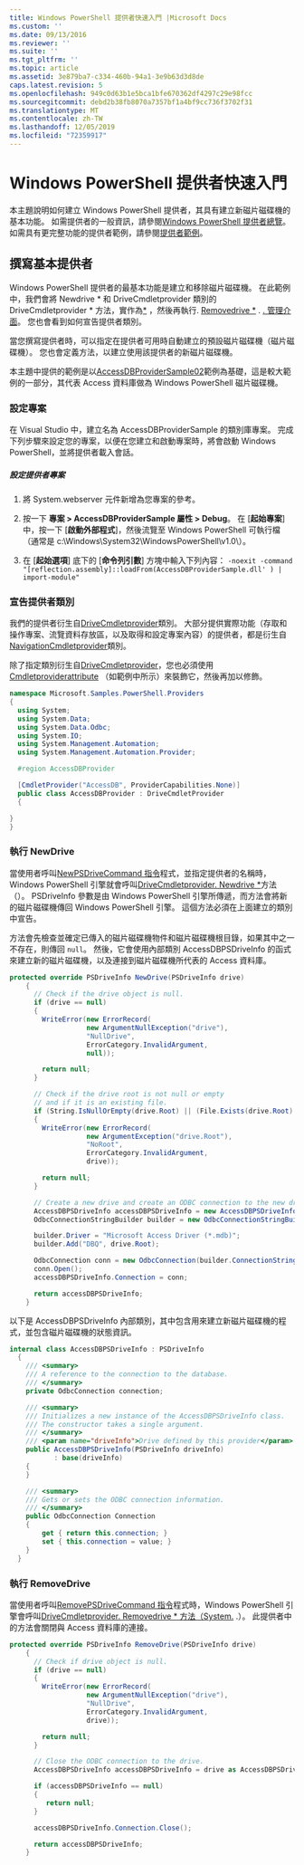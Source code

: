 ```yaml
---
title: Windows PowerShell 提供者快速入門 |Microsoft Docs
ms.custom: ''
ms.date: 09/13/2016
ms.reviewer: ''
ms.suite: ''
ms.tgt_pltfrm: ''
ms.topic: article
ms.assetid: 3e879ba7-c334-460b-94a1-3e9b63d3d8de
caps.latest.revision: 5
ms.openlocfilehash: 949c0d63b1e5bca1bfe670362df4297c29e98fcc
ms.sourcegitcommit: debd2b38fb8070a7357bf1a4bf9cc736f3702f31
ms.translationtype: MT
ms.contentlocale: zh-TW
ms.lasthandoff: 12/05/2019
ms.locfileid: "72359917"
---
```

# <a name="windows-powershell-provider-quickstart"></a>Windows PowerShell 提供者快速入門

本主題說明如何建立 Windows PowerShell 提供者，其具有建立新磁片磁碟機的基本功能。 如需提供者的一般資訊，請參閱[Windows PowerShell 提供者總覽](./windows-powershell-provider-overview.md)。 如需具有更完整功能的提供者範例，請參閱[提供者範例](./provider-samples.md)。

## <a name="writing-a-basic-provider"></a>撰寫基本提供者

Windows PowerShell 提供者的最基本功能是建立和移除磁片磁碟機。 在此範例中，我們會將 Newdrive * 和 DriveCmdletprovider 類別的 DriveCmdletprovider * 方法，實作為[*](/dotnet/api/System.Management.Automation.Provider.DriveCmdletProvider.NewDrive) ，然後再執行. [Removedrive *](/dotnet/api/System.Management.Automation.Provider.DriveCmdletProvider.RemoveDrive) . [. 管理介面](/dotnet/api/System.Management.Automation.Provider.DriveCmdletProvider)。 您也會看到如何宣告提供者類別。

當您撰寫提供者時，可以指定在提供者可用時自動建立的預設磁片磁碟機（磁片磁碟機）。 您也會定義方法，以建立使用該提供者的新磁片磁碟機。

本主題中提供的範例是以[AccessDBProviderSample02](./accessdbprovidersample02.md)範例為基礎，這是較大範例的一部分，其代表 Access 資料庫做為 Windows PowerShell 磁片磁碟機。

### <a name="setting-up-the-project"></a>設定專案

在 Visual Studio 中，建立名為 AccessDBProviderSample 的類別庫專案。 完成下列步驟來設定您的專案，以便在您建立和啟動專案時，將會啟動 Windows PowerShell，並將提供者載入會話。

##### <a name="configure-the-provider-project"></a>設定提供者專案

1. 將 System.webserver 元件新增為您專案的參考。

2. 按一下 **專案 > AccessDBProviderSample 屬性 > Debug**。 在 [**起始專案**] 中，按一下 [**啟動外部程式**]，然後流覽至 Windows PowerShell 可執行檔（通常是 c:\Windows\System32\WindowsPowerShell\v1.0\\）。

3. 在 [**起始選項**] 底下的 [**命令列引數**] 方塊中輸入下列內容： `-noexit -command "[reflection.assembly]::loadFrom(AccessDBProviderSample.dll' ) | import-module"`

### <a name="declaring-the-provider-class"></a>宣告提供者類別

我們的提供者衍生自[DriveCmdletprovider](/dotnet/api/System.Management.Automation.Provider.DriveCmdletProvider)類別。 大部分提供實際功能（存取和操作專案、流覽資料存放區，以及取得和設定專案內容）的提供者，都是衍生自[NavigationCmdletprovider](/dotnet/api/System.Management.Automation.Provider.NavigationCmdletProvider)類別。

除了指定類別衍生自[DriveCmdletprovider](/dotnet/api/System.Management.Automation.Provider.DriveCmdletProvider)，您也必須使用[Cmdletproviderattribute](/dotnet/api/System.Management.Automation.Provider.CmdletProviderAttribute) （如範例中所示）來裝飾它，然後再加以修飾。

```csharp
namespace Microsoft.Samples.PowerShell.Providers
{
  using System;
  using System.Data;
  using System.Data.Odbc;
  using System.IO;
  using System.Management.Automation;
  using System.Management.Automation.Provider;

  #region AccessDBProvider

  [CmdletProvider("AccessDB", ProviderCapabilities.None)]
  public class AccessDBProvider : DriveCmdletProvider
  {

}
}
```

### <a name="implementing-newdrive"></a>執行 NewDrive

當使用者呼叫[NewPSDriveCommand 指令](/dotnet/api/Microsoft.PowerShell.Commands.Newpsdrivecommand)程式，並指定提供者的名稱時，Windows PowerShell 引擎就會呼叫[DriveCmdletprovider. Newdrive *](/dotnet/api/System.Management.Automation.Provider.DriveCmdletProvider.NewDrive)方法（）。 PSDriveInfo 參數是由 Windows PowerShell 引擎所傳遞，而方法會將新的磁片磁碟機傳回 Windows PowerShell 引擎。 這個方法必須在上面建立的類別中宣告。

方法會先檢查並確定已傳入的磁片磁碟機物件和磁片磁碟機根目錄，如果其中之一不存在，則傳回 `null`。 然後，它會使用內部類別 AccessDBPSDriveInfo 的函式來建立新的磁片磁碟機，以及連接到磁片磁碟機所代表的 Access 資料庫。

```csharp
protected override PSDriveInfo NewDrive(PSDriveInfo drive)
    {
      // Check if the drive object is null.
      if (drive == null)
      {
        WriteError(new ErrorRecord(
                   new ArgumentNullException("drive"),
                   "NullDrive",
                   ErrorCategory.InvalidArgument,
                   null));

        return null;
      }

      // Check if the drive root is not null or empty
      // and if it is an existing file.
      if (String.IsNullOrEmpty(drive.Root) || (File.Exists(drive.Root) == false))
      {
        WriteError(new ErrorRecord(
                   new ArgumentException("drive.Root"),
                   "NoRoot",
                   ErrorCategory.InvalidArgument,
                   drive));

        return null;
      }

      // Create a new drive and create an ODBC connection to the new drive.
      AccessDBPSDriveInfo accessDBPSDriveInfo = new AccessDBPSDriveInfo(drive);
      OdbcConnectionStringBuilder builder = new OdbcConnectionStringBuilder();

      builder.Driver = "Microsoft Access Driver (*.mdb)";
      builder.Add("DBQ", drive.Root);

      OdbcConnection conn = new OdbcConnection(builder.ConnectionString);
      conn.Open();
      accessDBPSDriveInfo.Connection = conn;

      return accessDBPSDriveInfo;
    }
```

以下是 AccessDBPSDriveInfo 內部類別，其中包含用來建立新磁片磁碟機的程式，並包含磁片磁碟機的狀態資訊。

```csharp
internal class AccessDBPSDriveInfo : PSDriveInfo
  {
    /// <summary>
    /// A reference to the connection to the database.
    /// </summary>
    private OdbcConnection connection;

    /// <summary>
    /// Initializes a new instance of the AccessDBPSDriveInfo class.
    /// The constructor takes a single argument.
    /// </summary>
    /// <param name="driveInfo">Drive defined by this provider</param>
    public AccessDBPSDriveInfo(PSDriveInfo driveInfo)
           : base(driveInfo)
    {
    }

    /// <summary>
    /// Gets or sets the ODBC connection information.
    /// </summary>
    public OdbcConnection Connection
    {
        get { return this.connection; }
        set { this.connection = value; }
    }
  }
```

### <a name="implementing-removedrive"></a>執行 RemoveDrive

當使用者呼叫[RemovePSDriveCommand 指令](/dotnet/api/Microsoft.PowerShell.Commands.removepsdrivecommand)程式時，Windows PowerShell 引擎會呼叫[DriveCmdletprovider. Removedrive * 方法（System.](/dotnet/api/System.Management.Automation.Provider.DriveCmdletProvider.RemoveDrive) .）。 此提供者中的方法會關閉與 Access 資料庫的連接。

```csharp
protected override PSDriveInfo RemoveDrive(PSDriveInfo drive)
    {
      // Check if drive object is null.
      if (drive == null)
      {
        WriteError(new ErrorRecord(
                   new ArgumentNullException("drive"),
                   "NullDrive",
                   ErrorCategory.InvalidArgument,
                   drive));

        return null;
      }

      // Close the ODBC connection to the drive.
      AccessDBPSDriveInfo accessDBPSDriveInfo = drive as AccessDBPSDriveInfo;

      if (accessDBPSDriveInfo == null)
      {
         return null;
      }

      accessDBPSDriveInfo.Connection.Close();

      return accessDBPSDriveInfo;
    }
```